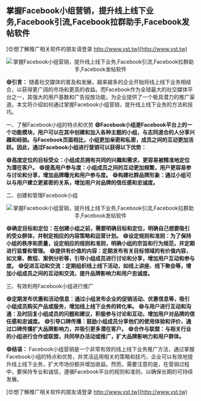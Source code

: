 ## **掌握Facebook小组营销，提升线上线下业务,Facebook引流,Facebook拉群助手,Facebook发帖软件**

[😍想了解推广相关软件的朋友请登录 http://www.vst.tw](http://www.vst.tw)

 <center><img src="https://vst.tw/MP4/tuiguang/png/2.png" alt="掌握Facebook小组营销，提升线上线下业务,Facebook引流,Facebook拉群助手,Facebook发帖软件"></center>

**😄引言：**
随着社交媒体的普及和发展，越来越多的企业开始将线上线下业务相结合，以获得更广阔的市场和更高的收益。而Facebook作为全球最大的社交媒体平台之一，其强大的用户基数和广告投放功能，为企业提供了一个极具潜力的推广渠道。本文将介绍如何通过掌握Facebook小组营销，提升线上线下业务的方法和技巧。

一、了解Facebook小组的特点和优势
**😄Facebook小组是Facebook平台上的一个功能模块，用户可以在其中创建和加入各种主题的小组，与志同道合的人分享兴趣和经验。与Facebook页面相比，小组更加亲密和私密，成员之间的互动更加活跃。因此，通过Facebook小组进行营销可以获得以下优势：**

**😄高度定位的目标受众：小组成员拥有共同的兴趣和需求，更容易被精准地定位为潜在客户。**
**😄提高用户参与度：小组成员之间的互动更加频繁，用户更容易参与讨论和分享，增加品牌曝光和用户参与度。**
**😄构建社群品牌形象：通过小组可以与用户建立更紧密的关系，增加用户对品牌的信任感和忠诚度。**

二、创建和管理Facebook小组

 <center><img src="https://vst.tw/MP4/tuiguang/png/6.png" alt="掌握Facebook小组营销，提升线上线下业务,Facebook引流,Facebook拉群助手,Facebook发帖软件"></center>

**😄确定目标和定位：在创建小组之前，需要明确目标和定位，明确自己想要吸引的受众群体，并制定相应的内容策略和运营计划。**
**😄设定规则和准则：为了保持小组的秩序和质量，设定相应的规则和准则，明确小组的宗旨和行为规范，并定期进行监督和管理。**
**😄提供有价值的内容：定期发布有关目标领域的有价值内容，如文章、教程、案例分析等，引导小组成员进行讨论和分享，增加用户互动和参与度。**
**😄促进互动和交流：定期组织线上线下活动，如线上讲座、线下聚会等，增加小组成员之间的互动和交流，提升品牌影响力和用户忠诚度。**

三、有效利用Facebook小组进行推广

**😄定期发布优惠和活动信息：通过小组发布企业的促销活动、优惠信息等，吸引小组成员购买产品或服务，增加线上线下业务的转化率。**
**😄与用户进行互动和沟通：及时回复小组成员的问题和建议，积极参与讨论和互动，增加用户对品牌的信任感和忠诚度。**
**😄引导口碑传播：鼓励小组成员分享他们的使用体验和评价，通过口碑传播扩大品牌影响力，并吸引更多潜在客户。**
**😄合作与联盟：与相关行业的小组进行合作或联盟，共同举办活动或推广，扩大品牌影响力和用户群体。**

**😄结语：**
Facebook小组营销是一个非常有效的线上线下业务推广方法，通过掌握Facebook小组的特点和优势，并灵活运用相关的策略和技巧，企业可以有效地提升线上线下业务，扩大市场份额并增加收益。然而，需要注意的是，在营销过程中，要保持专业和诚信，遵循Facebook平台的规则和准则，以确保长期的可持续发展。

[😍想了解推广相关软件的朋友请登录 http://www.vst.tw](http://www.vst.tw)



